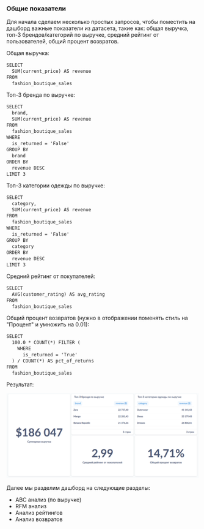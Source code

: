 ### Общие показатели
Для начала сделаем несколько простых запросов, чтобы поместить на дашборд важные показатели из датасета, такие как: общая выручка, топ-3 брендов/категорий по выручке, средний рейтинг от пользователей, общий процент возвратов.

Общая выручка:

``` 
SELECT
  SUM(current_price) AS revenue
FROM
  fashion_boutique_sales
```

Топ-3 бренда по выручке:

``` 
SELECT
  brand,
  SUM(current_price) AS revenue
FROM
  fashion_boutique_sales
WHERE
  is_returned = 'False'
GROUP BY
  brand
ORDER BY
  revenue DESC
LIMIT 3
```

Топ-3 категории одежды по выручке:

```
SELECT
  category,
  SUM(current_price) AS revenue
FROM
  fashion_boutique_sales
WHERE
  is_returned = 'False'
GROUP BY
  category
ORDER BY
  revenue DESC
LIMIT 3
```

Средний рейтинг от покупателей:

```
SELECT
  AVG(customer_rating) AS avg_rating
FROM
  fashion_boutique_sales
```

Общий процент возвратов (нужно в отображении поменять стиль на "Процент" и умножить на 0.01):

```
SELECT
  100.0 * COUNT(*) FILTER (
    WHERE
      is_returned = 'True'
  ) / COUNT(*) AS pct_of_returns
FROM
  fashion_boutique_sales
```

Результат:

![Общие показатели](./img/003_global_metrics.png)

Далее мы разделим дашборд на следующие разделы:
- ABC анализ (по выручке)
- RFM анализ
- Анализ рейтингов
- Анализ возвратов
